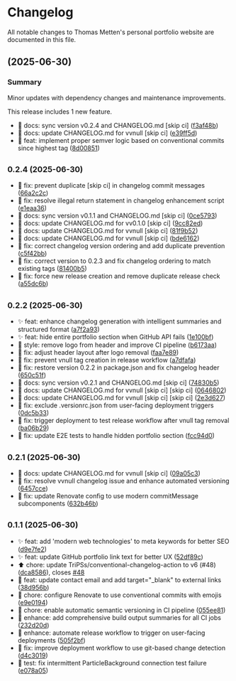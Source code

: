 # Changelog

All notable changes to Thomas Metten's personal portfolio website are documented in this file.

##  (2025-06-30)

### Summary
Minor updates with dependency changes and maintenance improvements.

This release includes 1 new feature.
* 📝 docs: sync version v0.2.4 and CHANGELOG.md [skip ci] ([f3af48b](https://github.com/tmttn/tmttn.eu/commit/f3af48b))
* 📝 docs: update CHANGELOG.md for vvnull [skip ci] ([e39ff5d](https://github.com/tmttn/tmttn.eu/commit/e39ff5d))
* 🔧 feat: implement proper semver logic based on conventional commits since highest tag ([8d00851](https://github.com/tmttn/tmttn.eu/commit/8d00851))

## <small>0.2.4 (2025-06-30)</small>

* 🐛 fix: prevent duplicate [skip ci] in changelog commit messages ([66a2c2c](https://github.com/tmttn/tmttn.eu/commit/66a2c2c))
* 🐛 fix: resolve illegal return statement in changelog enhancement script ([e1eaa36](https://github.com/tmttn/tmttn.eu/commit/e1eaa36))
* 📝 docs: sync version v0.1.1 and CHANGELOG.md [skip ci] ([0ce5793](https://github.com/tmttn/tmttn.eu/commit/0ce5793))
* 📝 docs: update CHANGELOG.md for vv0.1.0 [skip ci] ([9cc82ed](https://github.com/tmttn/tmttn.eu/commit/9cc82ed))
* 📝 docs: update CHANGELOG.md for vvnull [skip ci] ([81f9b52](https://github.com/tmttn/tmttn.eu/commit/81f9b52))
* 📝 docs: update CHANGELOG.md for vvnull [skip ci] ([bde6162](https://github.com/tmttn/tmttn.eu/commit/bde6162))
* 🔧 fix: correct changelog version ordering and add duplicate prevention ([c5f42bb](https://github.com/tmttn/tmttn.eu/commit/c5f42bb))
* 🔧 fix: correct version to 0.2.3 and fix changelog ordering to match existing tags ([81400b5](https://github.com/tmttn/tmttn.eu/commit/81400b5))
* 🔧 fix: force new release creation and remove duplicate release check ([a55dc6b](https://github.com/tmttn/tmttn.eu/commit/a55dc6b))

## <small>0.2.2 (2025-06-30)</small>

* ✨ feat: enhance changelog generation with intelligent summaries and structured format ([a7f2a93](https://github.com/tmttn/tmttn.eu/commit/a7f2a93))
* ✨ feat: hide entire portfolio section when GitHub API fails ([1e100bf](https://github.com/tmttn/tmttn.eu/commit/1e100bf))
* 🎨 style: remove logo from header and improve CI pipeline ([b6173aa](https://github.com/tmttn/tmttn.eu/commit/b6173aa))
* 🐛 fix: adjust header layout after logo removal ([faa7e89](https://github.com/tmttn/tmttn.eu/commit/faa7e89))
* 🐛 fix: prevent vnull tag creation in release workflow ([a7dfafa](https://github.com/tmttn/tmttn.eu/commit/a7dfafa))
* 🐛 fix: restore version 0.2.2 in package.json and fix changelog header ([650c51f](https://github.com/tmttn/tmttn.eu/commit/650c51f))
* 📝 docs: sync version v0.2.1 and CHANGELOG.md [skip ci] ([74830b5](https://github.com/tmttn/tmttn.eu/commit/74830b5))
* 📝 docs: update CHANGELOG.md for vvnull [skip ci] [skip ci] ([0646802](https://github.com/tmttn/tmttn.eu/commit/0646802))
* 📝 docs: update CHANGELOG.md for vvnull [skip ci] [skip ci] ([2e3d627](https://github.com/tmttn/tmttn.eu/commit/2e3d627))
* 🔧 fix: exclude .versionrc.json from user-facing deployment triggers ([0dc5b33](https://github.com/tmttn/tmttn.eu/commit/0dc5b33))
* 🔧 fix: trigger deployment to test release workflow after vnull tag removal ([ba06b29](https://github.com/tmttn/tmttn.eu/commit/ba06b29))
* 🔧 fix: update E2E tests to handle hidden portfolio section ([fcc94d0](https://github.com/tmttn/tmttn.eu/commit/fcc94d0))

## <small>0.2.1 (2025-06-30)</small>

* 📝 docs: update CHANGELOG.md for vvnull [skip ci] ([09a05c3](https://github.com/tmttn/tmttn.eu/commit/09a05c3))
* 🔧 fix: resolve vvnull changelog issue and enhance automated versioning ([6457cce](https://github.com/tmttn/tmttn.eu/commit/6457cce))
* 🔧 fix: update Renovate config to use modern commitMessage subcomponents ([632b46b](https://github.com/tmttn/tmttn.eu/commit/632b46b))

## <small>0.1.1 (2025-06-30)</small>

* ✨ feat: add 'modern web technologies' to meta keywords for better SEO ([d9e7fe2](https://github.com/tmttn/tmttn.eu/commit/d9e7fe2))
* ✨ feat: update GitHub portfolio link text for better UX ([52df89c](https://github.com/tmttn/tmttn.eu/commit/52df89c))
* ⬆️ chore: update TriPSs/conventional-changelog-action to v6 (#48) ([dca8586](https://github.com/tmttn/tmttn.eu/commit/dca8586)), closes [#48](https://github.com/tmttn/tmttn.eu/issues/48)
* 🔗 feat: update contact email and add target="_blank" to external links ([38d956b](https://github.com/tmttn/tmttn.eu/commit/38d956b))
* 🔧 chore: configure Renovate to use conventional commits with emojis ([e9e0194](https://github.com/tmttn/tmttn.eu/commit/e9e0194))
* 🔧 chore: enable automatic semantic versioning in CI pipeline ([055ee81](https://github.com/tmttn/tmttn.eu/commit/055ee81))
* 🔧 enhance: add comprehensive build output summaries for all CI jobs ([232d20d](https://github.com/tmttn/tmttn.eu/commit/232d20d))
* 🔧 enhance: automate release workflow to trigger on user-facing deployments ([505f2bf](https://github.com/tmttn/tmttn.eu/commit/505f2bf))
* 🔧 fix: improve deployment workflow to use git-based change detection ([d4c3019](https://github.com/tmttn/tmttn.eu/commit/d4c3019))
* 🧪 test: fix intermittent ParticleBackground connection test failure ([e078a05](https://github.com/tmttn/tmttn.eu/commit/e078a05))

